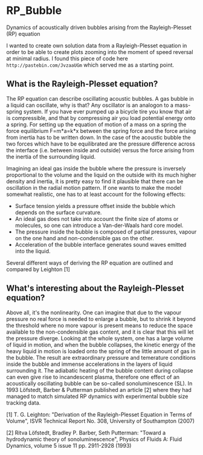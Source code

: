 # RP_Bubble
Dynamics of acoustically driven bubbles arising from the Rayleigh-Plesset (RP) equation

I wanted to create own solution data from a Rayleigh-Plesset equation in order to be able to create plots zooming into the moment of speed reversal at minimal radius. I found this piece of code here `http://pastebin.com/JvzaaUGm` which served me as a starting point.

## What is the Rayleigh-Plesset equation?

The RP equation can describe oscillating acoustic bubbles. A gas bubble in a liquid can oscillate, why is that? Any oscillator is an analogon to a mass-spring system. If you have ever pumped up a bicycle tire you know that air is compressible, and that by compressing air you load potential energy onto a spring. For setting up the equation of motion of a mass on a spring the force equilibrium F=m\*a=k\*x between the spring force and the force arising from inertia has to be written down. In the case of the acoustic bubble the two forces which have to be equilibrated are the pressure difference across the interface (i.e. between inside and outside) versus the force arising from the inertia of the surrounding liquid.

Imagining an ideal gas inside the bubble where the pressure is inversely proportional to the volume and the liquid on the outside with its much higher density and inertia, it is pretty easy to find it plausible that there can be oscillation in the radial motion pattern. If one wants to make the model somewhat realistic, one has to at least account for the following effects:
- Surface tension yields a pressure offset inside the bubble which depends on the surface curvature.
- An ideal gas does not take into account the finite size of atoms or molecules, so one can introduce a Van-der-Waals hard core model.
- The pressure inside the bubble is composed of partial pressures, vapour on the one hand and non-condensible gas on the other.
- Acceleration of the bubble interface generates sound waves emitted into the liquid.

Several different ways of deriving the RP equation are outlined and compared by Leighton [1]

## What's interesting about the Rayleigh-Plesset equation?
Above all, it's the nonlinearity. One can imagine that due to the vapour pressure no real force is needed to enlarge a bubble, but to shrink it beyond the threshold where no more vapour is present means to reduce the space available to the non-condensible gas content, and it is clear that this will let the pressure diverge. Looking at the whole system, one has a large volume of liquid in motion, and when the bubble collapses, the kinetic energy of the heavy liquid in motion is loaded onto the spring of the little amount of gas in the bubble. The result are extraordinary pressure and temerature conditions inside the bubble and immense accelerations in the layers of liquid surrounding it. The adiabatic heating of the bubble content during collapse can even give rise to incandescent plasma, therefore one effect of an acoustically oscillating bubble can be so-called sonoluminescence (SL). In 1993 Löfstedt, Barber & Putterman published an article [2] where they had managed to match simulated RP dynamics with experimental bubble size tracking data.

[1] T. G. Leighton: "Derivation of the Rayleigh-Plesset Equation in Terms of Volume", ISVR Technical Report No. 308, University of Southampton (2007)

[2] Ritva Löfstedt, Bradley P. Barber, Seth Putterman: "Toward a hydrodynamic theory of sonoluminescence", Physics of Fluids A: Fluid Dynamics, volume 5 issue 11 pp. 2911-2928 (1993)

